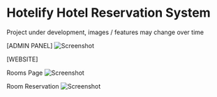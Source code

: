 # Hotelify Hotel Reservation System
Project under development, images / features may change over time

[ADMIN PANEL]
![Screenshot](https://i.imgur.com/hPOixs7.png)

[WEBSITE]

Rooms Page
![Screenshot](https://i.imgur.com/WGzua4M.png)

Room Reservation
![Screenshot](https://i.imgur.com/lE0damW.png)
